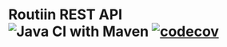# Routiin REST API ![Java CI with Maven](https://github.com/routiin/back/workflows/Java%20CI%20with%20Maven/badge.svg) [![codecov](https://codecov.io/gh/routiin/back/branch/master/graph/badge.svg)](https://codecov.io/gh/routiin/back)
